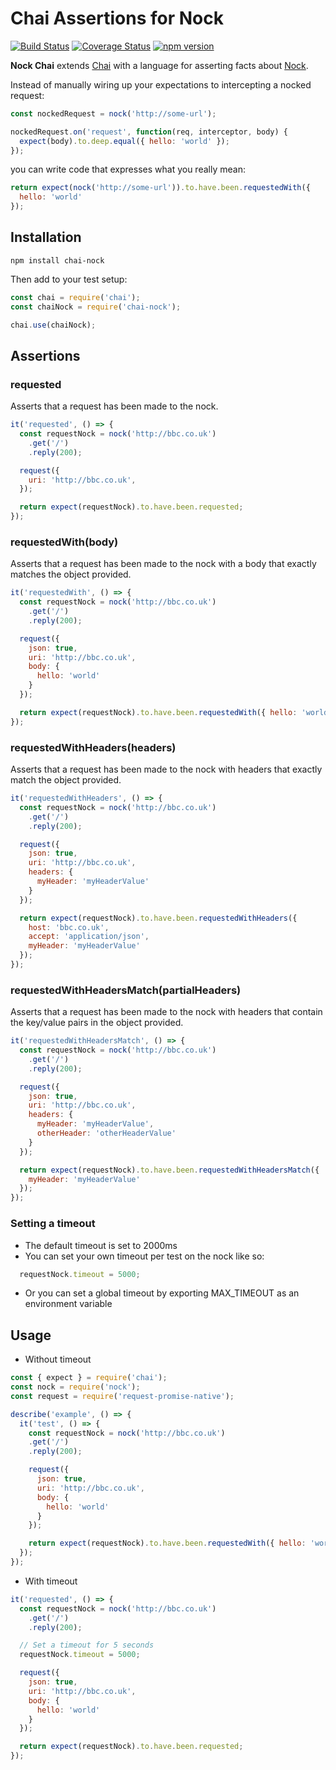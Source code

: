 # Chai Assertions for Nock

[![Build Status](https://travis-ci.org/chrisandrews7/chai-nock.svg?branch=master)](https://travis-ci.org/chrisandrews7/chai-nock) [![Coverage Status](https://coveralls.io/repos/github/chrisandrews7/chai-nock/badge.svg?branch=master)](https://coveralls.io/github/chrisandrews7/chai-nock?branch=master) [![npm version](https://img.shields.io/npm/v/chai-nock.svg?style=flat)](https://www.npmjs.com/package/chai-nock)

**Nock Chai** extends [Chai](http://chaijs.com/) with a language for asserting facts about [Nock](https://www.npmjs.com/package/nock).

Instead of manually wiring up your expectations to intercepting a nocked request:

```javascript
const nockedRequest = nock('http://some-url');

nockedRequest.on('request', function(req, interceptor, body) {
  expect(body).to.deep.equal({ hello: 'world' });
});
```

you can write code that expresses what you really mean:

```javascript
return expect(nock('http://some-url')).to.have.been.requestedWith({
  hello: 'world'
});
```

## Installation

`npm install chai-nock`

Then add to your test setup:

```javascript
const chai = require('chai');
const chaiNock = require('chai-nock');

chai.use(chaiNock);
```

## Assertions

### requested

Asserts that a request has been made to the nock.

```javascript
it('requested', () => {
  const requestNock = nock('http://bbc.co.uk')
    .get('/')
    .reply(200);

  request({
    uri: 'http://bbc.co.uk',
  });

  return expect(requestNock).to.have.been.requested;
});
```

### requestedWith(body)

Asserts that a request has been made to the nock with a body that exactly matches the object provided.

```javascript
it('requestedWith', () => {
  const requestNock = nock('http://bbc.co.uk')
    .get('/')
    .reply(200);

  request({
    json: true,
    uri: 'http://bbc.co.uk',
    body: {
      hello: 'world'
    }
  });

  return expect(requestNock).to.have.been.requestedWith({ hello: 'world' });
});
```

### requestedWithHeaders(headers)

Asserts that a request has been made to the nock with headers that exactly match the object provided.

```javascript
it('requestedWithHeaders', () => {
  const requestNock = nock('http://bbc.co.uk')
    .get('/')
    .reply(200);

  request({
    json: true,
    uri: 'http://bbc.co.uk',
    headers: {
      myHeader: 'myHeaderValue'
    }
  });

  return expect(requestNock).to.have.been.requestedWithHeaders({
    host: 'bbc.co.uk',
    accept: 'application/json',
    myHeader: 'myHeaderValue'
  });
});
```

### requestedWithHeadersMatch(partialHeaders)

Asserts that a request has been made to the nock with headers that contain the key/value pairs in the object provided.

```javascript
it('requestedWithHeadersMatch', () => {
  const requestNock = nock('http://bbc.co.uk')
    .get('/')
    .reply(200);

  request({
    json: true,
    uri: 'http://bbc.co.uk',
    headers: {
      myHeader: 'myHeaderValue',
      otherHeader: 'otherHeaderValue'
    }
  });

  return expect(requestNock).to.have.been.requestedWithHeadersMatch({
    myHeader: 'myHeaderValue'
  });
});
```

### Setting a timeout
* The default timeout is set to 2000ms 
* You can set your own timeout per test on the nock like so:
```javascript
  requestNock.timeout = 5000;
```
* Or you can set a global timeout by exporting MAX_TIMEOUT as an environment variable

## Usage

* Without timeout
```javascript
const { expect } = require('chai');
const nock = require('nock');
const request = require('request-promise-native');

describe('example', () => {
  it('test', () => {
    const requestNock = nock('http://bbc.co.uk')
    .get('/')
    .reply(200);

    request({
      json: true,
      uri: 'http://bbc.co.uk',
      body: {
        hello: 'world'
      }
    });

    return expect(requestNock).to.have.been.requestedWith({ hello: 'world' });
  });
});
```

* With timeout
```javascript
it('requested', () => {
  const requestNock = nock('http://bbc.co.uk')
    .get('/')
    .reply(200);

  // Set a timeout for 5 seconds
  requestNock.timeout = 5000;  

  request({
    json: true,
    uri: 'http://bbc.co.uk',
    body: {
      hello: 'world'
    }
  });

  return expect(requestNock).to.have.been.requested;
});
```
